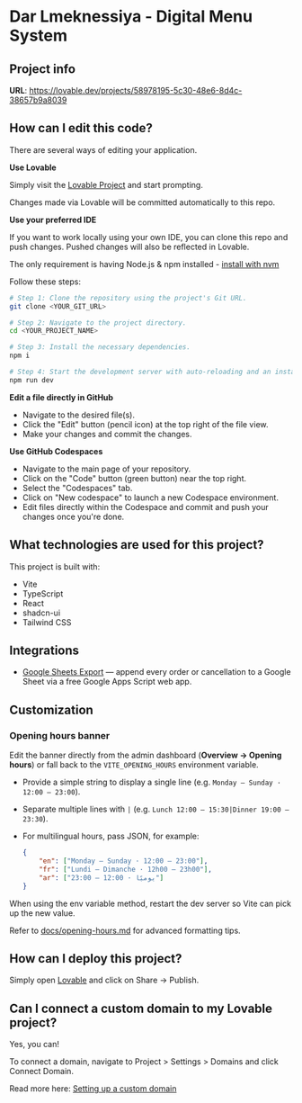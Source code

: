# Dar Lmeknessiya - Digital Menu System

## Project info

**URL**: https://lovable.dev/projects/58978195-5c30-48e6-8d4c-38657b9a8039

## How can I edit this code?

There are several ways of editing your application.

**Use Lovable**

Simply visit the [Lovable Project](https://lovable.dev/projects/58978195-5c30-48e6-8d4c-38657b9a8039) and start prompting.

Changes made via Lovable will be committed automatically to this repo.

**Use your preferred IDE**

If you want to work locally using your own IDE, you can clone this repo and push changes. Pushed changes will also be reflected in Lovable.

The only requirement is having Node.js & npm installed - [install with nvm](https://github.com/nvm-sh/nvm#installing-and-updating)

Follow these steps:

```sh
# Step 1: Clone the repository using the project's Git URL.
git clone <YOUR_GIT_URL>

# Step 2: Navigate to the project directory.
cd <YOUR_PROJECT_NAME>

# Step 3: Install the necessary dependencies.
npm i

# Step 4: Start the development server with auto-reloading and an instant preview.
npm run dev
```

**Edit a file directly in GitHub**

- Navigate to the desired file(s).
- Click the "Edit" button (pencil icon) at the top right of the file view.
- Make your changes and commit the changes.

**Use GitHub Codespaces**

- Navigate to the main page of your repository.
- Click on the "Code" button (green button) near the top right.
- Select the "Codespaces" tab.
- Click on "New codespace" to launch a new Codespace environment.
- Edit files directly within the Codespace and commit and push your changes once you're done.

## What technologies are used for this project?

This project is built with:

- Vite
- TypeScript
- React
- shadcn-ui
- Tailwind CSS

## Integrations

- [Google Sheets Export](docs/google-sheets-export.md) — append every order or cancellation to a Google Sheet via a free Google Apps Script web app.

## Customization

### Opening hours banner

Edit the banner directly from the admin dashboard (**Overview → Opening hours**) or fall back to the `VITE_OPENING_HOURS` environment variable.

- Provide a simple string to display a single line (e.g. `Monday – Sunday · 12:00 – 23:00`).
- Separate multiple lines with `|` (e.g. `Lunch 12:00 – 15:30|Dinner 19:00 – 23:30`).
- For multilingual hours, pass JSON, for example:

	```json
	{
		"en": ["Monday – Sunday · 12:00 – 23:00"],
		"fr": ["Lundi – Dimanche · 12h00 – 23h00"],
		"ar": ["يوميًا · 12:00 – 23:00"]
	}
	```

When using the env variable method, restart the dev server so Vite can pick up the new value.

Refer to [docs/opening-hours.md](docs/opening-hours.md) for advanced formatting tips.

## How can I deploy this project?

Simply open [Lovable](https://lovable.dev/projects/58978195-5c30-48e6-8d4c-38657b9a8039) and click on Share -> Publish.

## Can I connect a custom domain to my Lovable project?

Yes, you can!

To connect a domain, navigate to Project > Settings > Domains and click Connect Domain.

Read more here: [Setting up a custom domain](https://docs.lovable.dev/tips-tricks/custom-domain#step-by-step-guide)
